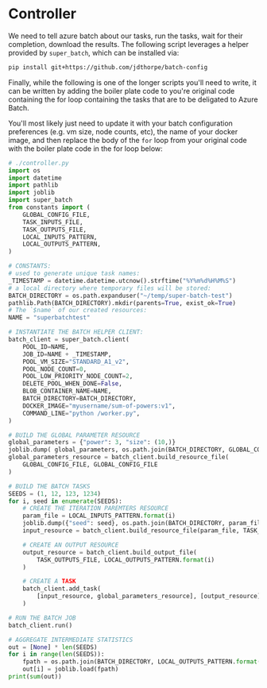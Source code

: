 # Controller

We need to tell azure batch about our tasks, run the tasks, wait for their
completion, download the results.  The following script leverages a helper
provided by `super_batch`, which can be installed via:

```bash
pip install git+https://github.com/jdthorpe/batch-config
```

Finally, while the following is one of the longer scripts you'll need to
write, it can be written by adding the boiler plate code to you're original
code containing the for loop containing the tasks that are to be deligated
to Azure Batch.

You'll most likely just need to update it with your batch configuration
preferences (e.g.  vm size, node counts, etc), the name of your docker
image, and then replace the body of the `for` loop from your original code
with the boiler plate code in the for loop below:

```python
# ./controller.py
import os
import datetime
import pathlib
import joblib
import super_batch
from constants import (
    GLOBAL_CONFIG_FILE,
    TASK_INPUTS_FILE,
    TASK_OUTPUTS_FILE,
    LOCAL_INPUTS_PATTERN,
    LOCAL_OUTPUTS_PATTERN,
)

# CONSTANTS:
# used to generate unique task names:
_TIMESTAMP = datetime.datetime.utcnow().strftime("%Y%m%d%H%M%S")
# a local directory where temporary files will be stored:
BATCH_DIRECTORY = os.path.expanduser("~/temp/super-batch-test")
pathlib.Path(BATCH_DIRECTORY).mkdir(parents=True, exist_ok=True)
# The `$name` of our created resources:
NAME = "superbatchtest"

# INSTANTIATE THE BATCH HELPER CLIENT:
batch_client = super_batch.client(
    POOL_ID=NAME,
    JOB_ID=NAME + _TIMESTAMP,
    POOL_VM_SIZE="STANDARD_A1_v2",
    POOL_NODE_COUNT=0,
    POOL_LOW_PRIORITY_NODE_COUNT=2,
    DELETE_POOL_WHEN_DONE=False,
    BLOB_CONTAINER_NAME=NAME,
    BATCH_DIRECTORY=BATCH_DIRECTORY,
    DOCKER_IMAGE="myusername/sum-of-powers:v1",
    COMMAND_LINE="python /worker.py",
)

# BUILD THE GLOBAL PARAMETER RESOURCE
global_parameters = {"power": 3, "size": (10,)}
joblib.dump( global_parameters, os.path.join(BATCH_DIRECTORY, GLOBAL_CONFIG_FILE))
global_parameters_resource = batch_client.build_resource_file(
    GLOBAL_CONFIG_FILE, GLOBAL_CONFIG_FILE
)

# BUILD THE BATCH TASKS
SEEDS = (1, 12, 123, 1234)
for i, seed in enumerate(SEEDS):
    # CREATE THE ITERATION PAREMTERS RESOURCE
    param_file = LOCAL_INPUTS_PATTERN.format(i)
    joblib.dump({"seed": seed}, os.path.join(BATCH_DIRECTORY, param_file))
    input_resource = batch_client.build_resource_file(param_file, TASK_INPUTS_FILE)

    # CREATE AN OUTPUT RESOURCE
    output_resource = batch_client.build_output_file(
        TASK_OUTPUTS_FILE, LOCAL_OUTPUTS_PATTERN.format(i)
    )

    # CREATE A TASK
    batch_client.add_task(
        [input_resource, global_parameters_resource], [output_resource]
    )

# RUN THE BATCH JOB
batch_client.run()

# AGGREGATE INTERMEDIATE STATISTICS
out = [None] * len(SEEDS)
for i in range(len(SEEDS)):
    fpath = os.path.join(BATCH_DIRECTORY, LOCAL_OUTPUTS_PATTERN.format(i))
    out[i] = joblib.load(fpath)
print(sum(out))
```


